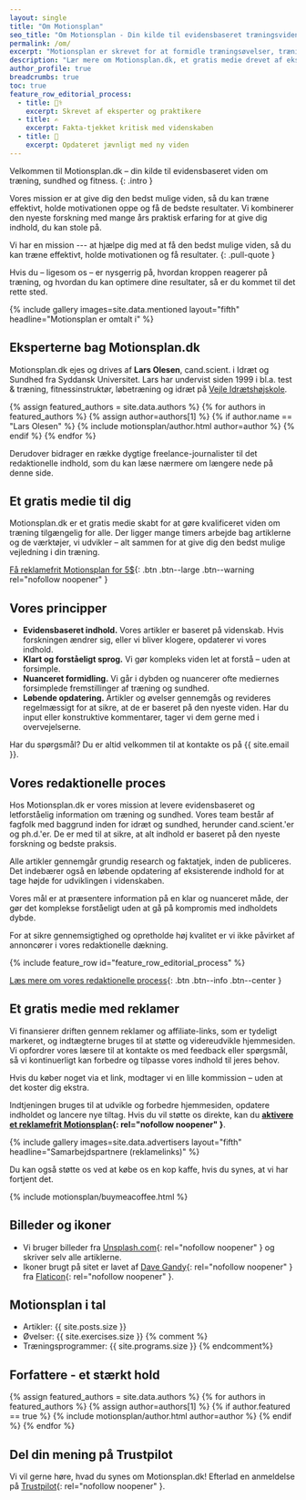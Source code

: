 ```yaml
---
layout: single
title: "Om Motionsplan"
seo_title: "Om Motionsplan - Din kilde til evidensbaseret træningsviden"
permalink: /om/
excerpt: "Motionsplan er skrevet for at formidle træningsøvelser, træningsprogrammer og viden om træning. Her får du alle detaljerne."
description: "Lær mere om Motionsplan.dk, et gratis medie drevet af eksperter, der tilbyder evidensbaseret viden om træning, sundhed og fitness."
author_profile: true
breadcrumbs: true
toc: true
feature_row_editorial_process:
  - title: 👩‍⚕️
    excerpt: Skrevet af eksperter og praktikere
  - title: ✍️
    excerpt: Fakta-tjekket kritisk med videnskaben
  - title: 📝
    excerpt: Opdateret jævnligt med ny viden
---
```


Velkommen til Motionsplan.dk – din kilde til evidensbaseret viden om træning, sundhed og fitness.
{: .intro }

Vores mission er at give dig den bedst mulige viden, så du kan træne effektivt, holde motivationen oppe og få de bedste resultater. Vi kombinerer den nyeste forskning med mange års praktisk erfaring for at give dig indhold, du kan stole på.

Vi har en mission --- at hjælpe dig med at få den bedst mulige viden, så du kan træne effektivt, holde motivationen og få resultater.
{: .pull-quote }

Hvis du – ligesom os – er nysgerrig på, hvordan kroppen reagerer på træning, og hvordan du kan optimere dine resultater, så er du kommet til det rette sted.

{% include gallery images=site.data.mentioned layout="fifth" headline="Motionsplan er omtalt i" %}

## Eksperterne bag Motionsplan.dk

Motionsplan.dk ejes og drives af **Lars Olesen**, cand.scient. i Idræt og Sundhed fra Syddansk Universitet. Lars har undervist siden 1999 i bl.a. test & træning, fitnessinstruktør, løbetræning og idræt på [Vejle Idrætshøjskole](https://www.vih.dk/).

{% assign featured_authors = site.data.authors %}
{% for authors in featured_authors %}
  {% assign author=authors[1] %}
  {% if author.name == "Lars Olesen" %}
    {% include motionsplan/author.html author=author %}
  {% endif %}
{% endfor %}

Derudover bidrager en række dygtige freelance-journalister til det redaktionelle indhold, som du kan læse nærmere om længere nede på denne side.

## Et gratis medie til dig

Motionsplan.dk er et gratis medie skabt for at gøre kvalificeret viden om træning tilgængelig for alle. Der ligger mange timers arbejde bag artiklerne og de værktøjer, vi udvikler – alt sammen for at give dig den bedst mulige vejledning i din træning.

[Få reklamefrit Motionsplan for 5$](https://www.buymeacoffee.com/l/Gi0SBcuPF){: .btn .btn--large .btn--warning rel="nofollow noopener" }

## Vores principper

- **Evidensbaseret indhold.** Vores artikler er baseret på videnskab. Hvis forskningen ændrer sig, eller vi bliver klogere, opdaterer vi vores indhold.
- **Klart og forståeligt sprog.** Vi gør kompleks viden let at forstå – uden at forsimple.
- **Nuanceret formidling.** Vi går i dybden og nuancerer ofte mediernes forsimplede fremstillinger af træning og sundhed.
- **Løbende opdatering.** Artikler og øvelser gennemgås og revideres regelmæssigt for at sikre, at de er baseret på den nyeste viden. Har du input eller konstruktive kommentarer, tager vi dem gerne med i overvejelserne.

Har du spørgsmål? Du er altid velkommen til at kontakte os på {{ site.email }}.

## Vores redaktionelle proces

Hos Motionsplan.dk er vores mission at levere evidensbaseret og letforståelig information om træning og sundhed. Vores team består af fagfolk med baggrund inden for idræt og sundhed, herunder cand.scient.'er og ph.d.'er. De er med til at sikre, at alt indhold er baseret på den nyeste forskning og bedste praksis.

Alle artikler gennemgår grundig research og faktatjek, inden de publiceres. Det indebærer også en løbende opdatering af eksisterende indhold for at tage højde for udviklingen i videnskaben.

Vores mål er at præsentere information på en klar og nuanceret måde, der gør det komplekse forståeligt uden at gå på kompromis med indholdets dybde.

For at sikre gennemsigtighed og opretholde høj kvalitet er vi ikke påvirket af annoncører i vores redaktionelle dækning.

<div class="feature__wrapper-emoji">
{% include feature_row id="feature_row_editorial_process" %}
</div>

[Læs mere om vores redaktionelle process](/om/redaktionelle-proces/){: .btn .btn--info .btn--center }

## Et gratis medie med reklamer

Vi finansierer driften gennem reklamer og affiliate-links, som er tydeligt markeret, og indtægterne bruges til at støtte og videreudvikle hjemmesiden. Vi opfordrer vores læsere til at kontakte os med feedback eller spørgsmål, så vi kontinuerligt kan forbedre og tilpasse vores indhold til jeres behov.

Hvis du køber noget via et link, modtager vi en lille kommission – uden at det koster dig ekstra.

Indtjeningen bruges til at udvikle og forbedre hjemmesiden, opdatere indholdet og lancere nye tiltag. Hvis du vil støtte os direkte, kan du **[aktivere et reklamefrit Motionsplan](https://www.buymeacoffee.com/l/Gi0SBcuPF){: rel="nofollow noopener" }**.

{% include gallery images=site.data.advertisers layout="fifth" headline="Samarbejdspartnere (reklamelinks)" %}

Du kan også støtte os ved at købe os en kop kaffe, hvis du synes, at vi har fortjent det.

{% include motionsplan/buymeacoffee.html %}

## Billeder og ikoner

- Vi bruger billeder fra [Unsplash.com](https://unsplash.com/){: rel="nofollow noopener" } og skriver selv alle artiklerne.
- Ikoner brugt på sitet er lavet af [Dave Gandy](https://www.flaticon.com/authors/dave-gandy){: rel="nofollow noopener" } fra [Flaticon](https://www.flaticon.com/){: rel="nofollow noopener" }.

## Motionsplan i tal

- Artikler: {{ site.posts.size }}
- Øvelser: {{ site.exercises.size }}
{% comment %}
- Træningsprogrammer: {{ site.programs.size }}
{% endcomment%}

## Forfattere - et stærkt hold

{% assign featured_authors = site.data.authors %}
{% for authors in featured_authors %}
  {% assign author=authors[1] %}
  {% if author.featured == true %}
    {% include motionsplan/author.html author=author %}
  {% endif %}
{% endfor %}

## Del din mening på Trustpilot

Vi vil gerne høre, hvad du synes om Motionsplan.dk! Efterlad en anmeldelse på [Trustpilot](https://dk.trustpilot.com/review/motionsplan.dk){: rel="nofollow noopener" }.
